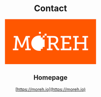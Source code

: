 <center>

# Contact

<p align="center">
  <img src="../icon/moreh_icon.png" />
</p>

## Homepage
[https://moreh.io](https://moreh.io)

</center>
